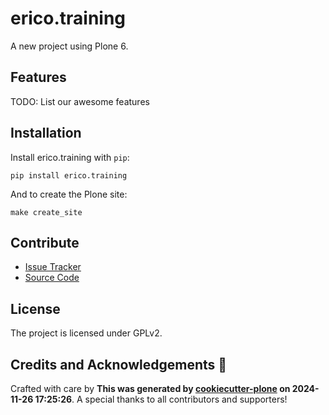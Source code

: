 # erico.training

A new project using Plone 6.

## Features

TODO: List our awesome features

## Installation

Install erico.training with `pip`:

```shell
pip install erico.training
```
And to create the Plone site:

```shell
make create_site
```

## Contribute

- [Issue Tracker](https://github.com/iRohitSingh/erico.training/issues)
- [Source Code](https://github.com/iRohitSingh/erico.training/)

## License

The project is licensed under GPLv2.

## Credits and Acknowledgements 🙏

Crafted with care by **This was generated by [cookiecutter-plone](https://github.com/plone/cookieplone-templates/backend_addon) on 2024-11-26 17:25:26**. A special thanks to all contributors and supporters!
